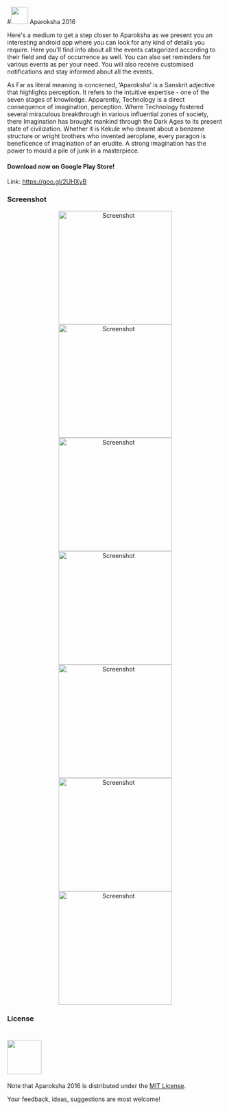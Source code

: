 #<img src = "https://raw.githubusercontent.com/Aparoksha/App_2016/master/app/src/main/res/drawable/home_pic1.png" width="40" /> Aparoksha 2016

Here's a medium to get a step closer to Aparoksha as we present you an interesting android app where you can look for any kind of details you require. Here you'll find info about all the events catagorized according to their field and day of occurrence as well. You can also set reminders for various events as per your need. You will also receive customised notifications and stay informed about all the events.

As Far as literal meaning is concerned, ‘Aparoksha’ is a Sanskrit adjective that highlights perception. It refers to the intuitive expertise - one of the seven stages of knowledge. Apparently, Technology is a direct consequence of imagination, perception. Where Technology fostered several miraculous breakthrough in various influential zones of society, there Imagination has brought mankind through the Dark Ages to its present state of civilization. Whether it is Kekule who dreamt about a benzene structure or wright brothers who invented aeroplane, every paragon is beneficence of imagination of an erudite. A strong imagination has the power to mould a pile of junk in a masterpiece.


#### Download now on Google Play Store!
Link: https://goo.gl/2UHXyB

### Screenshot

<p align="center">
  <img src="https://raw.githubusercontent.com/Aparoksha/App_2016/master/res/1%20(1).png" width="264" alt="Screenshot"/>
  <img src="https://raw.githubusercontent.com/Aparoksha/App_2016/master/res/2.png" width="264" alt="Screenshot"/>
  <img src="https://raw.githubusercontent.com/Aparoksha/App_2016/master/res/3.png" width="264" alt="Screenshot"/>
  <img src="https://raw.githubusercontent.com/Aparoksha/App_2016/master/res/3%20(1).png" width="264" alt="Screenshot"/>
  <img src="https://raw.githubusercontent.com/Aparoksha/App_2016/master/res/1.png" width="264" alt="Screenshot"/>
  <img src="https://raw.githubusercontent.com/Aparoksha/App_2016/master/res/4.png" width="264" alt="Screenshot"/>
  <img src="https://raw.githubusercontent.com/Aparoksha/App_2016/master/res/5.png" width="264" alt="Screenshot"/>
</p>


### License
# <img src="https://img.shields.io/badge/license-MIT-blue.svg?style=flat" width="80" />
Note that Aparoksha 2016 is distributed under the [MIT License](http://opensource.org/licenses/MIT).

Your feedback, ideas, suggestions are most welcome!

